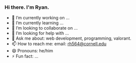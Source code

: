 ### Hi there. I'm Ryan.

- 🔭 I’m currently working on ...
- 🌱 I’m currently learning ...
- 👯 I’m looking to collaborate on ...
- 🤔 I’m looking for help with ...
- 💬 Ask me about: web development, programming, valorant.
- 📫 How to reach me: email: rh564@cornell.edu
- 😄 Pronouns: he/him
- ⚡ Fun fact: ...
